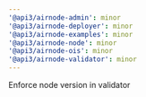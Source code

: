 ```yaml
---
'@api3/airnode-admin': minor
'@api3/airnode-deployer': minor
'@api3/airnode-examples': minor
'@api3/airnode-node': minor
'@api3/airnode-ois': minor
'@api3/airnode-validator': minor
---
```


Enforce node version in validator

